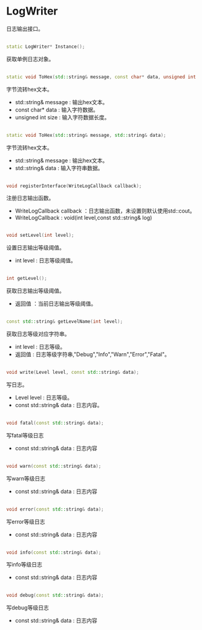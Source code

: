 # LogWriter
日志输出接口。
<br></br>
```C++
static LogWriter* Instance();
```
获取单例日志对象。
<br></br>
```C++
static void ToHex(std::string& message, const char* data, unsigned int size);
```
字节流转hex文本。
* std::string& message : 输出hex文本。
* const char* data : 输入字符数据。
* unsigned int size : 输入字符数据长度。
<br></br>
```C++
static void ToHex(std::string& message, std::string& data);
```
字节流转hex文本。
* std::string& message : 输出hex文本。
* std::string& data : 输入字符串数据。
<br></br>

```C++
void registerInterface(WriteLogCallback callback);
```
注册日志输出函数。
* WriteLogCallback callback ：日志输出函数，未设置则默认使用std::cout。
* WriteLogCallback : void(int level,const std::string& log)
<br></br>

```C++
void setLevel(int level);
```
设置日志输出等级阈值。
* int level : 日志等级阈值。
<br></br>

```C++
int getLevel();
```
获取日志输出等级阈值。
* 返回值 ：当前日志输出等级阈值。
<br></br>

```C++
const std::string& getLevelName(int level);
```
获取日志等级对应字符串。
* int level : 日志等级。
* 返回值 : 日志等级字符串,"Debug","Info","Warn","Error","Fatal"。
<br></br>

```C++
void write(Level level, const std::string& data);
```
写日志。
* Level level : 日志等级。
* const std::string& data : 日志内容。
<br></br>

```C++
void fatal(const std::string& data);
```
写fatal等级日志
* const std::string& data : 日志内容
<br></br>

```C++
void warn(const std::string& data);
```
写warn等级日志
* const std::string& data : 日志内容
<br></br>

```C++
void error(const std::string& data);
```
写error等级日志
* const std::string& data : 日志内容
<br></br>


```C++
void info(const std::string& data);
```
写info等级日志
* const std::string& data : 日志内容
<br></br>

```C++
void debug(const std::string& data);
```
写debug等级日志
* const std::string& data : 日志内容
<br></br>
